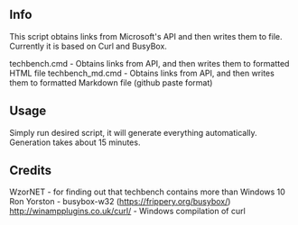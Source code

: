 Info
----
This script obtains links from Microsoft's API and then writes them to file.
Currently it is based on Curl and BusyBox.

techbench.cmd - Obtains links from API, and then writes them to formatted HTML file
techbench_md.cmd - Obtains links from API, and then writes them to formatted Markdown file (github paste format)

Usage
-----
Simply run desired script, it will generate everything automatically.
Generation takes about 15 minutes.

Credits
-------
WzorNET - for finding out that techbench contains more than Windows 10
Ron Yorston - busybox-w32 (https://frippery.org/busybox/)
http://winampplugins.co.uk/curl/ - Windows compilation of curl
